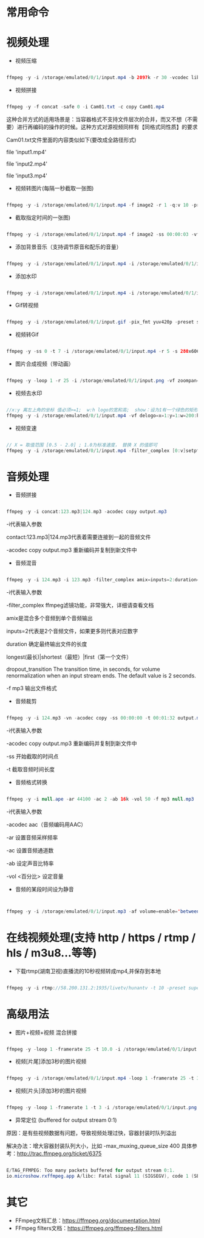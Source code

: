 
# 常用命令

# 视频处理

*  视频压缩

```java

ffmpeg -y -i /storage/emulated/0/1/input.mp4 -b 2097k -r 30 -vcodec libx264 -preset superfast /storage/emulated/0/1/result.mp4

```

*  视频拼接

```java

ffmpeg -y -f concat -safe 0 -i Cam01.txt -c copy Cam01.mp4

```

这种合并方式的适用场景是：当容器格式不支持文件层次的合并，而又不想（不需要）进行再编码的操作的时候。这种方式对源视频同样有【同格式同性质】的要求

Cam01.txt文件里面的内容类似如下(要改成全路径形式)

file 'input1.mp4'

file 'input2.mp4'

file 'input3.mp4'


* 视频转图片(每隔一秒截取一张图)

```java

ffmpeg -y -i /storage/emulated/0/1/input.mp4 -f image2 -r 1 -q:v 10 -preset superfast /storage/emulated/0/1/%3d.jpg

```

* 截取指定时间的一张图)

```java

ffmpeg -y -i /storage/emulated/0/1/input.mp4 -f image2 -ss 00:00:03 -vframes 1 -preset superfast /storage/emulated/0/1/result.jpg

```

* 添加背景音乐（支持调节原音和配乐的音量）

```java

ffmpeg -y -i /storage/emulated/0/1/input.mp4 -i /storage/emulated/0/1/input.mp3 -filter_complex [0:a]aformat=sample_fmts=fltp:sample_rates=44100:channel_layouts=stereo,volume=0.2[a0];[1:a]aformat=sample_fmts=fltp:sample_rates=44100:channel_layouts=stereo,volume=1[a1];[a0][a1]amix=inputs=2:duration=first[aout] -map [aout] -ac 2 -c:v copy -map 0:v:0 -preset superfast /storage/emulated/0/1/result.mp4

```

* 添加水印

```java

ffmpeg -y -i /storage/emulated/0/1/input.mp4 -i /storage/emulated/0/1/input.png -filter_complex [0:v]scale=iw:ih[outv0];[1:0]scale=0.0:0.0[outv1];[outv0][outv1]overlay=0:0 -preset superfast /storage/emulated/0/1/result.mp4

```

* Gif转视频

```java

ffmpeg -y -i /storage/emulated/0/1/input.gif -pix_fmt yuv420p -preset superfast /storage/emulated/0/1/result.mp4

```

* 视频转Gif

```java

ffmpeg -y -ss 0 -t 7 -i /storage/emulated/0/1/input.mp4 -r 5 -s 280x606 -preset superfast /storage/emulated/0/1/result.gif

```

* 图片合成视频（带动画）

```java

ffmpeg -y -loop 1 -r 25 -i /storage/emulated/0/1/input.png -vf zoompan=z=1.1:x='if(eq(x,0),100,x-1)':s='960*540' -t 10 -pix_fmt yuv420p /storage/emulated/0/1/result.mp4

```

* 视频去水印

```java

//x:y 离左上角的坐标 值必须>=1;  w:h logo的宽和高;  show：设为1有一个绿色的矩形边框，默认值0
ffmpeg -y -i /storage/emulated/0/1/input.mp4 -vf delogo=x=1:y=1:w=200:h=200:show=1 -preset superfast /storage/emulated/0/1/result.mp4

```

* 视频变速

```java

// X = 取值范围 [0.5 - 2.0] ; 1.0为标准速度， 替换 X 的值即可
ffmpeg -y -i /storage/emulated/0/1/input.mp4 -filter_complex [0:v]setpts=PTS/X[v];[0:a]atempo=X[a] -map [v] -map [a] -preset superfast /storage/emulated/0/1/result.mp4

```

# 音频处理

* 音频拼接

```java

ffmpeg -y -i concat:123.mp3|124.mp3 -acodec copy output.mp3

```

-i代表输入参数

contact:123.mp3|124.mp3代表着需要连接到一起的音频文件
      
-acodec copy output.mp3 重新编码并复制到新文件中

* 音频混音

```java

ffmpeg -y -i 124.mp3 -i 123.mp3 -filter_complex amix=inputs=2:duration=first:dropout_transition=2 -f mp3 remix.mp3

```

-i代表输入参数

-filter_complex ffmpeg滤镜功能，非常强大，详细请查看文档

amix是混合多个音频到单个音频输出

inputs=2代表是2个音频文件，如果更多则代表对应数字

duration 确定最终输出文件的长度

longest(最长)|shortest（最短）|first（第一个文件）

dropout_transition  The transition time, in seconds, for volume renormalization when an input stream ends. The default value is 2 seconds.

-f mp3  输出文件格式
            
* 音频裁剪          

```java

ffmpeg -y -i 124.mp3 -vn -acodec copy -ss 00:00:00 -t 00:01:32 output.mp3

```

-i代表输入参数

-acodec copy output.mp3 重新编码并复制到新文件中

-ss 开始截取的时间点

-t 截取音频时间长度

* 音频格式转换

```java

ffmpeg -y -i null.ape -ar 44100 -ac 2 -ab 16k -vol 50 -f mp3 null.mp3

```

-i代表输入参数

-acodec aac（音频编码用AAC） 

-ar 设置音频采样频率

-ac  设置音频通道数

-ab 设定声音比特率

-vol <百分比> 设定音量



* 音频的某段时间设为静音

```java


ffmpeg -y -i /storage/emulated/0/1/input.mp3 -af volume=enable='between(t,0,2)':volume=0,volume=enable='between(t,15,20)':volume=0 /storage/emulated/0/1/result.mp3


```


# 在线视频处理(支持 http / https / rtmp / hls / m3u8...等等)

*  下载rtmp(湖南卫视)直播流的10秒视频转成mp4,并保存到本地

```java

ffmpeg -y -i rtmp://58.200.131.2:1935/livetv/hunantv -t 10 -preset superfast /storage/emulated/0/1/result.mp4

```




# 高级用法

*  图片+视频+视频 混合拼接

```java

ffmpeg -y -loop 1 -framerate 25 -t 10.0 -i /storage/emulated/0/1/input.jpg -ss 5.0 -t 5.04 -accurate_seek -i /storage/emulated/0/1/input.mp4 -ss 0.0 -t 5.921 -accurate_seek -i /storage/emulated/0/1/input2.mp4 -f lavfi -t 10.0 -i anullsrc=channel_layout=stereo:sample_rate=44100 -filter_complex [0:v]scale=260.0:260.0,pad=320:260:30.0:0.0,setdar=320/260[outv0];[1:v]scale=320.0:256.0,pad=320:260:0.0:2.0,setdar=320/260[outv1];[2:v]scale=320.0:180.0,pad=320:260:0.0:40.0,setdar=320/260[outv2];[outv0][outv1][outv2]concat=n=3:v=1:a=0:unsafe=1[outv];[3:a][1:a][2:a]concat=n=3:v=0:a=1[outa] -map [outv] -map [outa] -r 25 -b 1M -f mp4 -t 20.961 -vcodec libx264 -c:a aac -pix_fmt yuv420p -s 320x260 -preset superfast /storage/emulated/0/1/result.mp4

```

*  视频[片尾]添加3秒的图片视频

```java

ffmpeg -y -i /storage/emulated/0/1/input.mp4 -loop 1 -framerate 25 -t 3.0 -i /storage/emulated/0/1/input.png -f lavfi -t 3.0 -i anullsrc=channel_layout=stereo:sample_rate=44100 -filter_complex [0:v]scale=iw:ih[outv0];[1:v]scale=iw:ih[outv1];[outv0][outv1]concat=n=2:v=1:a=0:unsafe=1[outv];[0:a][2:a]concat=n=2:v=0:a=1[outa] -map [outv] -map [outa] -r 25 -b 1M -f mp4 -vcodec libx264 -c:a aac -pix_fmt yuv420p -s 960x540 -preset superfast /storage/emulated/0/1/result.mp4

```

*  视频[片头]添加3秒的图片视频

```java

ffmpeg -y -loop 1 -framerate 1 -t 3 -i /storage/emulated/0/1/input.png -i /storage/emulated/0/1/input.mp4 -f lavfi -t 3.0 -i anullsrc=channel_layout=stereo:sample_rate=44100 -filter_complex [0:v]scale=iw:ih[outv0];[1:v]scale=iw:ih[outv1];[outv0][outv1]concat=n=2:v=1:a=0:unsafe=1[outv];[2:a][1:a]concat=n=2:v=0:a=1[outa] -map [outv] -map [outa] -r 15 -b 1M -f mp4 -vcodec libx264 -c:a aac -pix_fmt yuv420p -s 960x540 -preset superfast /storage/emulated/0/1/result.mp4

```

* 异常定位 (buffered for output stream 0:1)

原因：是有些视频数据有问题，导致视频处理过快，容器封装时队列溢出

解决办法：增大容器封装队列大小，比如 -max_muxing_queue_size 400 具体参考：http://trac.ffmpeg.org/ticket/6375

```java

E/TAG_FFMPEG: Too many packets buffered for output stream 0:1.
io.microshow.rxffmpeg.app A/libc: Fatal signal 11 (SIGSEGV), code 1 (SEGV_MAPERR), fault addr 0x18 in tid 15813 (RxCachedThreadS), pid 14984 (ow.rxffmpeg.app)

```

# 其它

* FFmpeg文档汇总：https://ffmpeg.org/documentation.html
* FFmpeg filters文档：https://ffmpeg.org/ffmpeg-filters.html



